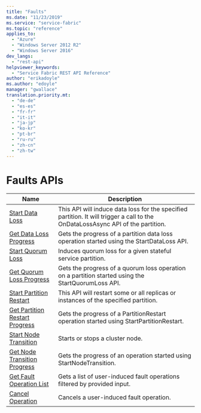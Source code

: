 ```yaml
---
title: "Faults"
ms.date: "11/23/2019"
ms.service: "service-fabric"
ms.topic: "reference"
applies_to: 
  - "Azure"
  - "Windows Server 2012 R2"
  - "Windows Server 2016"
dev_langs: 
  - "rest-api"
helpviewer_keywords: 
  - "Service Fabric REST API Reference"
author: "erikadoyle"
ms.author: "edoyle"
manager: "gwallace"
translation.priority.mt: 
  - "de-de"
  - "es-es"
  - "fr-fr"
  - "it-it"
  - "ja-jp"
  - "ko-kr"
  - "pt-br"
  - "ru-ru"
  - "zh-cn"
  - "zh-tw"
---
```

# Faults APIs

| Name | Description |
| --- | --- |
| [Start Data Loss](sfclient-v70-api-startdataloss.md) | This API will induce data loss for the specified partition. It will trigger a call to the OnDataLossAsync API of the partition.<br/> |
| [Get Data Loss Progress](sfclient-v70-api-getdatalossprogress.md) | Gets the progress of a partition data loss operation started using the StartDataLoss API.<br/> |
| [Start Quorum Loss](sfclient-v70-api-startquorumloss.md) | Induces quorum loss for a given stateful service partition.<br/> |
| [Get Quorum Loss Progress](sfclient-v70-api-getquorumlossprogress.md) | Gets the progress of a quorum loss operation on a partition started using the StartQuorumLoss API.<br/> |
| [Start Partition Restart](sfclient-v70-api-startpartitionrestart.md) | This API will restart some or all replicas or instances of the specified partition.<br/> |
| [Get Partition Restart Progress](sfclient-v70-api-getpartitionrestartprogress.md) | Gets the progress of a PartitionRestart operation started using StartPartitionRestart.<br/> |
| [Start Node Transition](sfclient-v70-api-startnodetransition.md) | Starts or stops a cluster node.<br/> |
| [Get Node Transition Progress](sfclient-v70-api-getnodetransitionprogress.md) | Gets the progress of an operation started using StartNodeTransition.<br/> |
| [Get Fault Operation List](sfclient-v70-api-getfaultoperationlist.md) | Gets a list of user-induced fault operations filtered by provided input.<br/> |
| [Cancel Operation](sfclient-v70-api-canceloperation.md) | Cancels a user-induced fault operation.<br/> |

